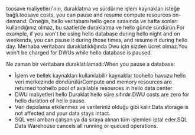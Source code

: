 
<!--
includes/sql-data-warehouse-include-pause-description.md

Latest Freshness check:  2016-04-22 , barbkess.

As of circa 2016-04-22, hello following topics might include this include:
articles/sql-data-warehouse/sql-data-warehouse-manage-scale-out-tasks.md
articles/sql-data-warehouse/sql-data-warehouse-manage-scale-out-tasks-powershell.md
articles/sql-data-warehouse/sql-data-warehouse-manage-scale-out-tasks-rest-api.md

-->
<span data-ttu-id="2a1f1-101">toosave maliyetleri'nın, duraklatma ve sürdürme işlem kaynakları isteğe bağlı.</span><span class="sxs-lookup"><span data-stu-id="2a1f1-101">toosave costs, you can pause and resume compute resources on-demand.</span></span> <span data-ttu-id="2a1f1-102">Örneğin, hello veritabanı hello gece sırasında ve hafta sonları kullandığınız olmaz, bu saatlerde duraklatma ve hello günde sürdürün.</span><span class="sxs-lookup"><span data-stu-id="2a1f1-102">For example, if you won't be using hello database during hello night and on weekends, you can pause it during those times, and resume it during hello day.</span></span> <span data-ttu-id="2a1f1-103">Merhaba veritabanı duraklatıldığında Dwu için sizden ücret olmaz.</span><span class="sxs-lookup"><span data-stu-id="2a1f1-103">You won't be charged for DWUs while hello database is paused.</span></span>

<span data-ttu-id="2a1f1-104">Ne zaman bir veritabanı duraklatılamadı:</span><span class="sxs-lookup"><span data-stu-id="2a1f1-104">When you pause a database:</span></span>

* <span data-ttu-id="2a1f1-105">İşlem ve bellek kaynakları kullanılabilir kaynaklar toohello havuzu hello veri merkezinde döndürülür</span><span class="sxs-lookup"><span data-stu-id="2a1f1-105">Compute and memory resources are returned toohello pool of available resources in hello data center</span></span>
* <span data-ttu-id="2a1f1-106">DWU maliyetleri hello Duraklat hello süre sıfırdır.</span><span class="sxs-lookup"><span data-stu-id="2a1f1-106">DWU costs are zero for hello duration of hello pause.</span></span>
* <span data-ttu-id="2a1f1-107">Veri depolama etkilenmez ve verileriniz olduğu gibi kalır.</span><span class="sxs-lookup"><span data-stu-id="2a1f1-107">Data storage is not affected and your data stays intact.</span></span> 
* <span data-ttu-id="2a1f1-108">SQL veri ambarı çalışan ya da sıraya alınan tüm işlemleri iptal eder.</span><span class="sxs-lookup"><span data-stu-id="2a1f1-108">SQL Data Warehouse cancels all running or queued operations.</span></span>

